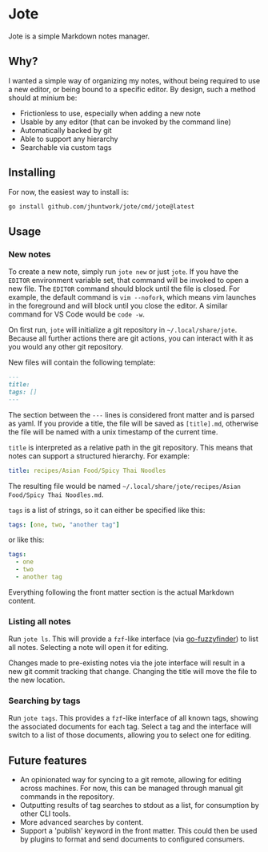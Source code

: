 # Jote

Jote is a simple Markdown notes manager.

## Why?

I wanted a simple way of organizing my notes, without being required to use a
new editor, or being bound to a specific editor. By design, such a method
should at minium be:

- Frictionless to use, especially when adding a new note
- Usable by any editor (that can be invoked by the command line)
- Automatically backed by git
- Able to support any hierarchy
- Searchable via custom tags

## Installing

For now, the easiest way to install is:

```sh
go install github.com/jhuntwork/jote/cmd/jote@latest
```

## Usage

### New notes

To create a new note, simply run `jote new` or just `jote`. If you have the
`EDITOR` environment variable set, that command will be invoked to open a new
file. The `EDITOR` command should block until the file is closed. For example,
the default command is `vim --nofork`, which means vim launches in the
foreground and will block until you close the editor. A similar command for
VS Code would be `code -w`.

On first run, `jote` will initialize a git repository in `~/.local/share/jote`.
Because all further actions there are git actions, you can interact with it as
you would any other git repository.

New files will contain the following template:

```md
---
title:
tags: []
---
```

The section between the `---` lines is considered front matter and is parsed as
yaml. If you provide a title, the file will be saved as `[title].md`, otherwise
the file will be named with a unix timestamp of the current time.

`title` is interpreted as a relative path in the git repository. This means that
notes can support a structured hierarchy. For example:

```yaml
title: recipes/Asian Food/Spicy Thai Noodles
```

The resulting file would be named
`~/.local/share/jote/recipes/Asian Food/Spicy Thai Noodles.md`.

`tags` is a list of strings, so it can either be specified like this:

```yaml
tags: [one, two, "another tag"]
```

or like this:

```yaml
tags:
  - one
  - two
  - another tag
```

Everything following the front matter section is the actual Markdown content.

### Listing all notes

Run `jote ls`. This will provide a `fzf`-like interface (via
[go-fuzzyfinder](https://github.com/ktr0731/go-fuzzyfinder)) to list all notes.
Selecting a note will open it for editing.

Changes made to pre-existing notes via the jote interface will result in a new
git commit tracking that change. Changing the title will move the file to the
new location.

### Searching by tags

Run `jote tags`. This provides a `fzf`-like interface of all known tags, showing
the associated documents for each tag. Select a tag and the interface will
switch to a list of those documents, allowing you to select one for editing.

## Future features

- An opinionated way for syncing to a git remote, allowing for editing across
  machines. For now, this can be managed through manual git commands in the
  repository.
- Outputting results of tag searches to stdout as a list, for consumption by
  other CLI tools.
- More advanced searches by content.
- Support a 'publish' keyword in the front matter. This could then be used by
  plugins to format and send documents to configured consumers.
